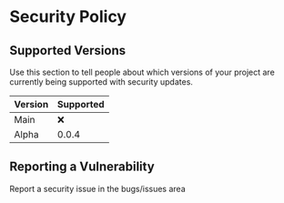 # Security Policy

## Supported Versions

Use this section to tell people about which versions of your project are
currently being supported with security updates.

| Version | Supported          |
| ------- | ------------------ |
| Main    | :x:                |
| Alpha   | 0.0.4              |

## Reporting a Vulnerability

Report a security issue in the bugs/issues area
